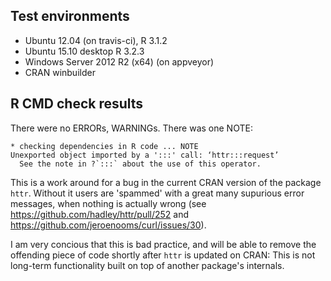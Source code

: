 ## Test environments
* Ubuntu 12.04 (on travis-ci), R 3.1.2
* Ubuntu 15.10 desktop R 3.2.3
* Windows Server 2012 R2 (x64) (on appveyor)
* CRAN winbuilder

## R CMD check results
There were no ERRORs, WARNINGs. There was one NOTE:

```
* checking dependencies in R code ... NOTE
Unexported object imported by a ':::' call: ‘httr:::request’
  See the note in ?`:::` about the use of this operator.
```

This is a work around for a bug in the current CRAN version of the package `httr`. Without it users are 'spammed' with a great many supurious error messages, when nothing is actually wrong (see https://github.com/hadley/httr/pull/252 and https://github.com/jeroenooms/curl/issues/30).

I am very concious that this is bad practice, and will be able to remove the offending piece of code shortly after `httr` is updated on CRAN: This is not long-term functionality built on top of another package's internals.
